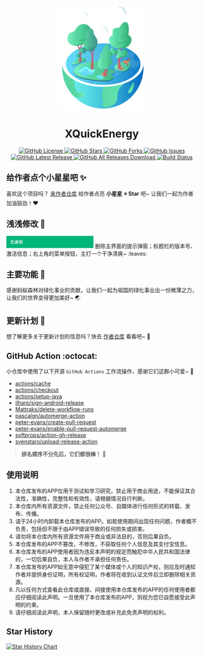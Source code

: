 <div align="center">
  <img src="app/src/main/res/drawable/main.png" alt="main" width="230">
</div>

<div align="center">
  <h1>XQuickEnergy</h1>
</div>

<div align="center">
  <a href="https://github.com/constanline/XQuickEnergy/blob/master/LICENSE">
    <img src="https://img.shields.io/github/license/constanline/XQuickEnergy.svg?color=ff69b4" alt="GitHub License">
  </a>
  <a href="https://github.com/constanline/XQuickEnergy/stargazers">
    <img src="https://img.shields.io/github/stars/constanline/XQuickEnergy.svg?color=0DBDFF" alt="GitHub Stars">
  </a>
  <a href="https://github.com/constanline/XQuickEnergy/network">
    <img src="https://img.shields.io/github/forks/constanline/XQuickEnergy.svg?color=0ABF53" alt="GitHub Forks">
  </a>
  <a href="https://github.com/constanline/XQuickEnergy/issues">
    <img src="https://img.shields.io/github/issues/constanline/XQuickEnergy.svg?color=8C4FFF" alt="GitHub Issues">
  </a>
  <a href="https://github.com/Zhangfanyu1222/XQuickEnergy/releases">
    <img src="https://img.shields.io/github/release/Zhangfanyu1222/XQuickEnergy.svg?color=FF9900" alt="GitHub Latest Release">
  </a>
  <a href="https://github.com/constanline/XQuickEnergy/releases">
    <img src="https://img.shields.io/github/downloads/constanline/XQuickEnergy/total.svg?color=ED1D24" alt="GitHub All Releases Download">
  </a>
  <a href="https://actions-badge.atrox.dev/Zhangfanyu1222/XQuickEnergy/goto">
    <img src="https://img.shields.io/endpoint.svg?url=https%3A%2F%2Factions-badge.atrox.dev%2FZhangfanyu1222%2FXQuickEnergy%2Fbadge&style=flat" alt="Build Status">
  </a>
</div>

## 给作者点个小星星吧 :sparkles:

喜欢这个项目吗？ [来作者仓库](https://github.com/constanline/XQuickEnergy) 给作者点亮 **小星星 ⭐ Star** 吧~ 让我们一起为作者加油鼓劲！:heart:

## 浅浅修改 :seedling:

<img src="delete.jpg" width="230">
删除主界面的提示弹窗；标题栏的版本号、激活信息；右上角的菜单按钮，主打一个干净清爽~ :leaves:

## 主要功能 :deciduous_tree:

感谢蚂蚁森林对绿化事业的贡献，让我们一起为祖国的绿化事业出一份微薄之力，让我们的世界变得更加美好~ :earth_asia:

## 更新计划 :calendar:

想了解更多关于更新计划的信息吗？快去 [作者仓库](https://github.com/constanline/XQuickEnergy) 看看吧~ :eyes:

## GitHub Action :octocat:

小仓库中使用了以下开源 `GitHub Actions` 工作流操作，感谢它们这群小可爱~ :sparkling_heart:

- [actions/cache](https://github.com/marketplace/actions/cache)
- [actions/checkout](https://github.com/marketplace/actions/checkout)
- [actions/setup-java](https://github.com/marketplace/actions/setup-java-jdk)
- [ilharp/sign-android-release](https://github.com/marketplace/actions/sign-android-release-2)
- [Mattraks/delete-workflow-runs](https://github.com/marketplace/actions/delete-workflow-runs)
- [pascalgn/automerge-action](https://github.com/marketplace/actions/merge-pull-requests-automerge-action)
- [peter-evans/create-pull-request](https://github.com/marketplace/actions/create-pull-request)
- [peter-evans/enable-pull-request-automerge](https://github.com/marketplace/actions/enable-pull-request-automerge)
- [softprops/action-gh-release](https://github.com/marketplace/actions/gh-release)
- [svenstaro/upload-release-action](https://github.com/marketplace/actions/upload-files-to-a-github-release)

> **排名顺序不分先后，它们都很棒！** :confetti_ball:

## 使用说明

1. 本仓库发布的APP仅用于测试和学习研究，禁止用于商业用途，不能保证其合法性，准确性，完整性和有效性，请根据情况自行判断。
2. 本仓库内所有资源文件，禁止任何公众号、自媒体进行任何形式的转载、发布、传播。
3. 请于24小时内卸载本仓库发布的APP。如若使用期间出现任何问题，作者概不负责，包括但不限于由APP错误导致的任何损失或损害。
4. 请勿将本仓库内所有资源文件用于商业或非法目的，否则后果自负。
5. 本仓库发布的APP不篡改，不修改，不获取任何个人信息及其支付宝信息。
6. 本仓库发布的APP使用者因为违反本声明的规定而触犯中华人民共和国法律的，一切后果自负，本人与作者不承担任何责任。
7. 本仓库发布的APP如无意中侵犯了某个媒体或个人的知识产权，则应及时通知作者并提供身份证明，所有权证明，作者将在收到认证文件后立即删除相关资源。
8. 凡以任何方式查看此仓库或直接、间接使用本仓库发布的APP的任何使用者都应仔细阅读此声明。一旦使用了本仓库发布的APP，则视为您已自愿接受此声明的约束。
9. 请仔细阅读此声明，本人保留随时更改或补充此免责声明的权利。

## Star History

<a href="https://star-history.com/#constanline/XQuickEnergy&Date">
  <picture>
    <source media="(prefers-color-scheme: dark)" srcset="https://api.star-history.com/svg?repos=constanline/XQuickEnergy&type=Date&theme=dark" />
    <source media="(prefers-color-scheme: light)" srcset="https://api.star-history.com/svg?repos=constanline/XQuickEnergy&type=Date" />
    <img alt="Star History Chart" src="https://api.star-history.com/svg?repos=constanline/XQuickEnergy&type=Date" />
  </picture>
</a>
